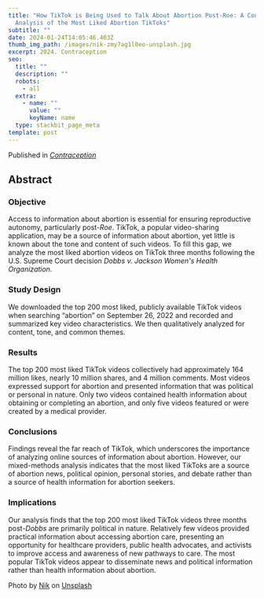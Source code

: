 ```yaml
---
title: "How TikTok is Being Used to Talk About Abortion Post-Roe: A Content
  Analysis of the Most Liked Abortion TikToks"
subtitle: ""
date: 2024-01-24T14:05:46.403Z
thumb_img_path: /images/nik-zmy7ag1l0eo-unsplash.jpg
excerpt: 2024. Contraception
seo:
  title: ""
  description: ""
  robots:
    - all
  extra:
    - name: ""
      value: ""
      keyName: name
  type: stackbit_page_meta
template: post
---
```

P﻿ublished in *[Contraception](https://doi.org/10.1016/j.contraception.2024.110384)*

## Abstract

### Objective

Access to information about abortion is essential for ensuring reproductive autonomy, particularly post-*Roe*. TikTok, a popular video-sharing application, may be a source of information about abortion, yet little is known about the tone and content of such videos. To fill this gap, we analyze the most liked abortion videos on TikTok three months following the U.S. Supreme Court decision *Dobbs v. Jackson Women's Health Organization.*

### Study Design

We downloaded the top 200 most liked, publicly available TikTok videos when searching “abortion” on September 26, 2022 and recorded and summarized key video characteristics. We then qualitatively analyzed for content, tone, and common themes.

### Results

The top 200 most liked TikTok videos collectively had approximately 164 million likes, nearly 10 million shares, and 4 million comments. Most videos expressed support for abortion and presented information that was political or personal in nature. Only two videos contained health information about obtaining or completing an abortion, and only five videos featured or were created by a medical provider.

### Conclusions

Findings reveal the far reach of TikTok, which underscores the importance of analyzing online sources of information about abortion. However, our mixed-methods analysis indicates that the most liked TikToks are a source of abortion news, political opinion, personal stories, and debate rather than a source of health information for abortion seekers.

### Implications

Our analysis finds that the top 200 most liked TikTok videos three months post-*Dobbs* are primarily political in nature. Relatively few videos provided practical information about accessing abortion care, presenting an opportunity for healthcare providers, public health advocates, and activists to improve access and awareness of new pathways to care. The most popular TikTok videos appear to disseminate news and political information rather than health information about abortion.







Photo by [Nik](https://unsplash.com/@helloimnik?utm_content=creditCopyText&utm_medium=referral&utm_source=unsplash) on [Unsplash](https://unsplash.com/photos/iphone-xs-on-white-table-ZmY7AG1l0Eo?utm_content=creditCopyText&utm_medium=referral&utm_source=unsplash)